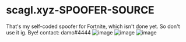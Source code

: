 # scagl.xyz-SPOOFER-SOURCE
That's my self-coded spoofer for Fortnite, which isn't done yet. So don't use it ig. Bye! contact: damo#4444
![image](https://user-images.githubusercontent.com/84600992/121958918-accc9380-cd53-11eb-93c9-e9e81cd2a99a.png)
![image](https://user-images.githubusercontent.com/84600992/121958958-b655fb80-cd53-11eb-824d-a56335df89e5.png)
![image](https://user-images.githubusercontent.com/84600992/121958971-b8b85580-cd53-11eb-94cb-058716ba552f.png)
